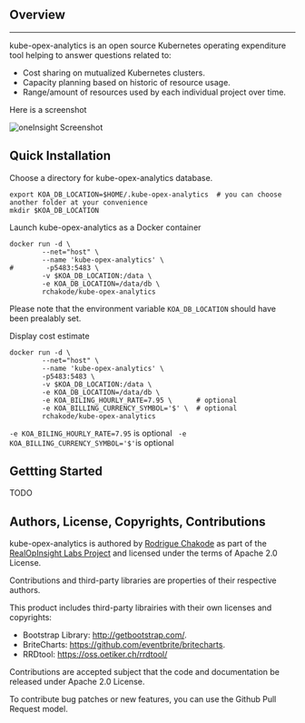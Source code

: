 ## Overview
--------
kube-opex-analytics is an open source Kubernetes operating expenditure tool helping to answer questions related to:

* Cost sharing on mutualized Kubernetes clusters.
* Capacity planning based on historic of resource usage.
* Range/amount of resources used by each individual project over time.

Here is a screenshot

![oneInsight Screenshot](images/oneinsight-screenshot-2.png)

## Quick Installation

Choose a directory for kube-opex-analytics database. 

```
export KOA_DB_LOCATION=$HOME/.kube-opex-analytics  # you can choose another folder at your convenience
mkdir $KOA_DB_LOCATION
```

Launch kube-opex-analytics as a Docker container
```
docker run -d \
        --net="host" \
        --name 'kube-opex-analytics' \
#        -p5483:5483 \ 
        -v $KOA_DB_LOCATION:/data \
        -e KOA_DB_LOCATION=/data/db \
        rchakode/kube-opex-analytics
```
> 
  Please note that the environment variable `KOA_DB_LOCATION` should have been prealably set.


Display cost estimate
```
docker run -d \
        --net="host" \
        --name 'kube-opex-analytics' \
        -p5483:5483 \
        -v $KOA_DB_LOCATION:/data \
        -e KOA_DB_LOCATION=/data/db \
        -e KOA_BILING_HOURLY_RATE=7.95 \      # optional
        -e KOA_BILLING_CURRENCY_SYMBOL='$' \  # optional
        rchakode/kube-opex-analytics
```

>
  `-e KOA_BILING_HOURLY_RATE=7.95` is optional
  ` -e KOA_BILLING_CURRENCY_SYMBOL='$'`is optional

## Gettting Started

TODO



## Authors, License, Copyrights, Contributions
kube-opex-analytics is authored by [Rodrigue Chakode](https://github.com/rchakode/) as part of the 
[RealOpInsight Labs Project](http://realopinsight.com) and licensed under the terms of Apache 2.0 License. 

Contributions and third-party libraries are properties of their respective authors.

This product includes third-party librairies with their own licenses and copyrights:

 * Bootstrap Library: http://getbootstrap.com/. 
 * BriteCharts: https://github.com/eventbrite/britecharts. 
 * RRDtool: https://oss.oetiker.ch/rrdtool/

Contributions are accepted subject that the code and documentation be released under Apache 2.0 License.

To contribute bug patches or new features, you can use the Github Pull Request model. 

